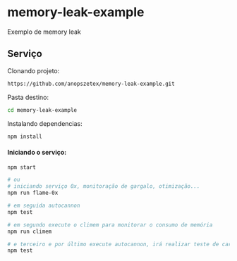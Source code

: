 # memory-leak-example
Exemplo de memory leak

## Serviço
Clonando projeto:
```sh
https://github.com/anopszetex/memory-leak-example.git
```

Pasta destino:
```sh
cd memory-leak-example
```

Instalando dependencias:
```sh
npm install
```
#### Iniciando o serviço:
```sh
npm start

# ou
# iniciando serviço 0x, monitoração de gargalo, otimização...
npm run flame-0x

# em seguida autocannon
npm test
```

```sh
# em segundo execute o climem para monitorar o consumo de memória
npm run climem

# e terceiro e por último execute autocannon, irá realizar teste de carga/requisições
npm test
```